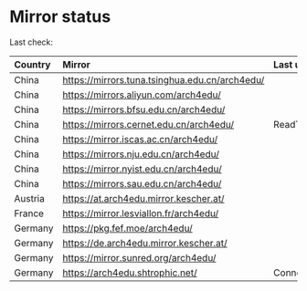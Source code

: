 <script src="./time.js"></script>
# Mirror status
Last check: <script type="text/javascript">localize(1755077357.0642216);</script>

|Country|Mirror|Last update|
|:------|:-----|:----------|
|China|https://mirrors.tuna.tsinghua.edu.cn/arch4edu/|<script type="text/javascript">localize(1755026466);</script>|
|China|https://mirrors.aliyun.com/arch4edu/|<script type="text/javascript">localize(1755068060);</script>|
|China|https://mirrors.bfsu.edu.cn/arch4edu/|<script type="text/javascript">localize(1755026466);</script>|
|China|https://mirrors.cernet.edu.cn/arch4edu/|ReadTimeout|
|China|https://mirror.iscas.ac.cn/arch4edu/|<script type="text/javascript">localize(1755068060);</script>|
|China|https://mirrors.nju.edu.cn/arch4edu/|<script type="text/javascript">localize(1755026466);</script>|
|China|https://mirror.nyist.edu.cn/arch4edu/|<script type="text/javascript">localize(1755026466);</script>|
|China|https://mirrors.sau.edu.cn/arch4edu/|<script type="text/javascript">localize(1754895516);</script>|
|Austria|https://at.arch4edu.mirror.kescher.at/|<script type="text/javascript">localize(1755026466);</script>|
|France|https://mirror.lesviallon.fr/arch4edu/|<script type="text/javascript">localize(1755026466);</script>|
|Germany|https://pkg.fef.moe/arch4edu/|<script type="text/javascript">localize(1755026466);</script>|
|Germany|https://de.arch4edu.mirror.kescher.at/|<script type="text/javascript">localize(1755026466);</script>|
|Germany|https://mirror.sunred.org/arch4edu/|<script type="text/javascript">localize(1755026466);</script>|
|Germany|https://arch4edu.shtrophic.net/|ConnectionError|

<script src="./tablefilter/tablefilter.js"></script>
<script src="./table.js"></script>